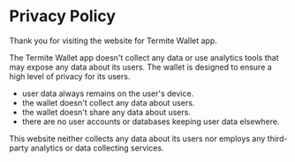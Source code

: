 # Privacy Policy

Thank you for visiting the website for Termite Wallet app.

The Termite Wallet app doesn't collect any data or use analytics tools that may expose any data about its users. The wallet is designed to ensure a high level of privacy for its users.

- user data always remains on the user's device.
- the wallet doesn't collect any data about users.
- the wallet doesn't share any data about users.
- there are no user accounts or databases keeping user data elsewhere.

This website neither collects any data about its users nor employs any third-party analytics or data collecting services.
